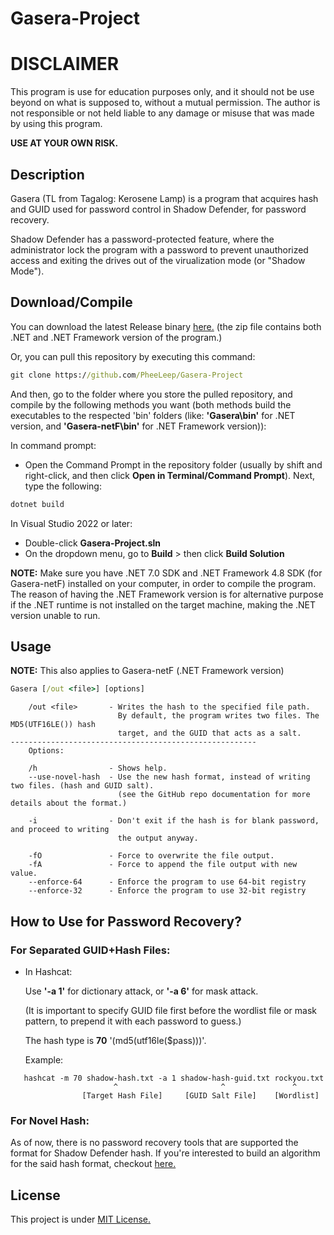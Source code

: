 # Gasera-Project

# DISCLAIMER
This program is use for education purposes only, and it should not be use
beyond on what is supposed to, without a mutual permission. The author is not
responsible or not held liable to any damage or misuse that was made by using 
this program.

**USE AT YOUR OWN RISK.**
</br>

## Description
Gasera (TL from Tagalog: Kerosene Lamp) is a program that acquires hash 
and GUID used for password control in Shadow Defender, for password
recovery.

Shadow Defender has a password-protected feature, where the administrator
lock the program with a password to prevent unauthorized access and exiting
the drives out of the virualization mode (or "Shadow Mode").

## Download/Compile
You can download the latest Release binary [here.](https://github.com/PheeLeep/Gasera-Project/releases)
(the zip file contains both .NET and .NET Framework version of the program.)

Or, you can pull this repository by executing this command:
```cmd
git clone https://github.com/PheeLeep/Gasera-Project
```

And then, go to the folder where you store the pulled repository, and
compile by the following methods you want (both methods build the executables
to the respected 'bin' folders (like: **'Gasera\bin'** for .NET version,
and **'Gasera-netF\bin'** for .NET Framework version)):

In command prompt:

- Open the Command Prompt in the repository folder (usually by shift and right-click,
  and then click **Open in Terminal/Command Prompt**). Next, type the following:
```cmd
dotnet build
```

In Visual Studio 2022 or later:

- Double-click **Gasera-Project.sln**
- On the dropdown menu, go to **Build** > then click **Build Solution**

**NOTE:** Make sure you have .NET 7.0 SDK and .NET Framework 4.8 SDK (for Gasera-netF)
installed on your computer, in order to compile the program. The reason of having the
.NET Framework version is for alternative purpose if the .NET runtime is not installed
on the target machine, making the .NET version unable to run.

## Usage
**NOTE:** This also applies to Gasera-netF (.NET Framework version)
```cmd
Gasera [/out <file>] [options]
```

```
    /out <file>       - Writes the hash to the specified file path.                    
                        By default, the program writes two files. The MD5(UTF16LE()) hash
                        target, and the GUID that acts as a salt.
-------------------------------------------------------
    Options:

    /h                - Shows help.
    --use-novel-hash  - Use the new hash format, instead of writing two files. (hash and GUID salt). 
                        (see the GitHub repo documentation for more details about the format.)

    -i                - Don't exit if the hash is for blank password, and proceed to writing
                        the output anyway.

    -fO               - Force to overwrite the file output.
    -fA               - Force to append the file output with new value.
    --enforce-64      - Enforce the program to use 64-bit registry
    --enforce-32      - Enforce the program to use 32-bit registry
```

## How to Use for Password Recovery?

### For Separated GUID+Hash Files:
- In Hashcat:

    Use **'-a 1'** for dictionary attack, or **'-a 6'** for mask attack.
    
    (It is important to specify GUID file first before the wordlist file or mask pattern, 
to prepend it with each password to guess.)

    The hash type is **70** '(md5(utf16le($pass)))'.

    Example:

```
   hashcat -m 70 shadow-hash.txt -a 1 shadow-hash-guid.txt rockyou.txt
                       ^                       ^               ^
                [Target Hash File]     [GUID Salt File]    [Wordlist]
```


### For Novel Hash:
As of now, there is no password recovery tools that are supported the format for
Shadow Defender hash. If you're interested to build an algorithm for the said hash format,
checkout [here.](https://github.com/PheeLeep/Gasera-Project/blob/master/NovelHashFormat.md)

## License
This project is under [MIT License.](https://github.com/PheeLeep/Gasera-Project/blob/master/LICENSE.txt)
